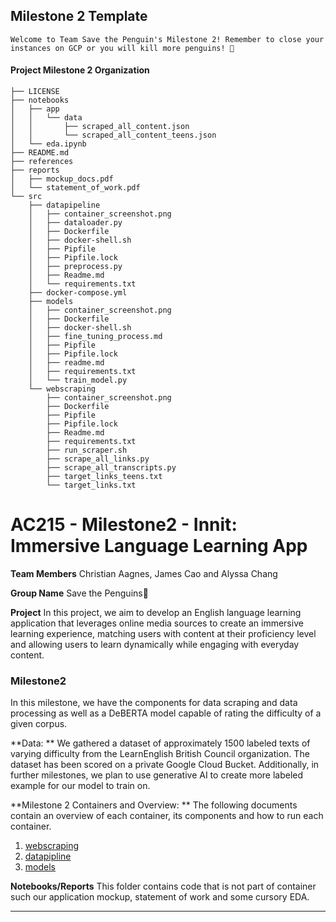## Milestone 2 Template

```
Welcome to Team Save the Penguin's Milestone 2! Remember to close your instances on GCP or you will kill more penguins! 🐧
```

#### Project Milestone 2 Organization

```
├── LICENSE
├── notebooks
│   ├── app
│   │   └── data
│   │       ├── scraped_all_content.json
│   │       └── scraped_all_content_teens.json
│   └── eda.ipynb
├── README.md
├── references
├── reports
│   ├── mockup_docs.pdf
│   └── statement_of_work.pdf
└── src
    ├── datapipeline
    │   ├── container_screenshot.png
    │   ├── dataloader.py
    │   ├── Dockerfile
    │   ├── docker-shell.sh
    │   ├── Pipfile
    │   ├── Pipfile.lock
    │   ├── preprocess.py
    │   ├── Readme.md
    │   └── requirements.txt
    ├── docker-compose.yml
    ├── models
    │   ├── container_screenshot.png
    │   ├── Dockerfile
    │   ├── docker-shell.sh
    │   ├── fine_tuning_process.md
    │   ├── Pipfile
    │   ├── Pipfile.lock
    │   ├── readme.md
    │   ├── requirements.txt
    │   └── train_model.py
    └── webscraping
        ├── container_screenshot.png
        ├── Dockerfile
        ├── Pipfile
        ├── Pipfile.lock
        ├── Readme.md
        ├── requirements.txt
        ├── run_scraper.sh
        ├── scrape_all_links.py
        ├── scrape_all_transcripts.py
        ├── target_links_teens.txt
        └── target_links.txt

```

# AC215 - Milestone2 - Innit: Immersive Language Learning App

**Team Members**
Christian Aagnes, James Cao and Alyssa Chang

**Group Name**
Save the Penguins🐧

**Project**
In this project, we aim to develop an English language learning application that leverages online media sources to create an immersive learning experience, matching users with content at their proficiency level and allowing users to learn dynamically while engaging with everyday content.


### Milestone2 ###

In this milestone, we have the components for data scraping and data processing as well as a DeBERTA model capable of rating the difficulty of a given corpus.

**Data: **
We gathered a dataset of approximately 1500 labeled texts of varying difficulty from the LearnEnglish British Council organization. The dataset has been scored on a private Google Cloud Bucket. Additionally, in further milestones, we plan to use generative AI to create more labeled example for our model to train on.

**Milestone 2 Containers and Overview: **
The following documents contain an overview of each container, its components and how to run each container.
1. [webscraping](./src/webscraping/Readme.md)
2. [datapipline](./src/datapipeline/Readme.md)
3. [models](./src/models/readme.md)

**Notebooks/Reports**
This folder contains code that is not part of container such our application mockup, statement of work and some cursory EDA.

----